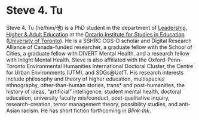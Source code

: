# Steve 4. Tu

Steve 4. Tu (he/him/他) is a PhD student in the department of [Leadership, Higher & Adult Education](https://www.oise.utoronto.ca/lhae) at the [Ontario Institute for Studies in Education](https://www.oise.utoronto.ca/) ([University of Toronto](https://www.utoronto.ca/)). He is a SSHRC CGS-D scholar and Digital Research Alliance of Canada-funded researcher, a graduate fellow with the School of Cities, a graduate fellow with DIVERT Mental Health, and a research fellow with Inlight Mental Health. Steve is also affiliated with the Oxford-Penn-Toronto Environmental Humanities International Doctoral Cluster, the Centre for Urban Environments (UTM), and SDGs@UofT. His research interests include philosophy and theory of higher education, multispecies ethnography, other-than-human stories, trans* and post-humanities, the history of ideas, “artificial” intelligence, student mental health, doctoral education, university faculty mis/conduct, post-qualitative inquiry, research-creation, terror management theory, possibility studies, and anti-Asian racism. He has short fiction forthcoming in _Blink-Ink_.
